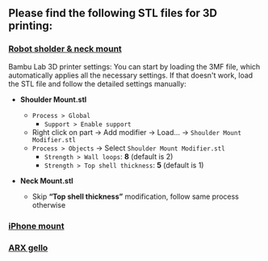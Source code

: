 
## Please find the following STL files for 3D printing:

### [Robot sholder & neck mount](./shoulder) 

Bambu Lab 3D printer settings:
You can start by loading the 3MF file, which automatically applies all the necessary settings.
If that doesn't work, load the STL file and follow the detailed settings manually:

- **Shoulder Mount.stl**
  - `Process > Global`
    - `Support > Enable support`
  - Right click on part → Add modifier → Load… → `Shoulder Mount Modifier.stl`
  - `Process > Objects` → Select `Shoulder Mount Modifier.stl`
    - `Strength > Wall loops`: **8** (default is 2)
    - `Strength > Top shell thickness`: **5** (default is 1)

- **Neck Mount.stl**
  - Skip **“Top shell thickness”** modification, follow same process otherwise



### [iPhone mount](./iPhone_mounting)

### [ARX gello](./ARX_gello)



